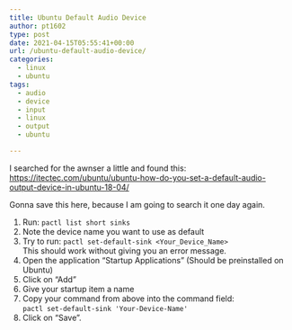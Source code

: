 ```yaml
---
title: Ubuntu Default Audio Device
author: pt1602
type: post
date: 2021-04-15T05:55:41+00:00
url: /ubuntu-default-audio-device/
categories:
  - linux
  - ubuntu
tags:
  - audio
  - device
  - input
  - linux
  - output
  - ubuntu

---
```

I searched for the awnser a little and found this: https://itectec.com/ubuntu/ubuntu-how-do-you-set-a-default-audio-output-device-in-ubuntu-18-04/

Gonna save this here, because I am going to search it one day again.

  1. Run:&nbsp;`pactl list short sinks`
  2. Note the device name you want to use as default
  3. Try to run:&nbsp;`pactl set-default-sink <Your_Device_Name>`  
    This should work without giving you an error message.
  4. Open the application &#8220;Startup Applications&#8221; (Should be preinstalled on Ubuntu)
  5. Click on &#8220;Add&#8221;
  6. Give your startup item a name
  7. Copy your command from above into the command field:  
    `pactl set-default-sink 'Your-Device-Name'`
  8. Click on &#8220;Save&#8221;.